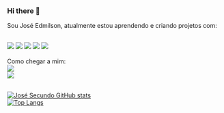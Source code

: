### Hi there 👋
Sou José Edmilson, atualmente estou aprendendo e criando projetos com:
<br>
<br>

<img src="https://img.shields.io/badge/React%20Native-20232A?style=for-the-badge&logo=react&logoColor=61DAFB">
<img src="https://img.shields.io/badge/Next.js-000000?style=for-the-badge&logo=nextdotjs&logoColor=white">
<img src="https://img.shields.io/badge/Node.js-339933?style=for-the-badge&logo=nodedotjs&logoColor=white">
<img src="https://img.shields.io/badge/MySQL-4479A1?style=for-the-badge&logo=mysql&logoColor=white">
<img src="https://img.shields.io/badge/Java-ED8B00?style=for-the-badge&logo=java&logoColor=white">




<br>
<br>
Como chegar a mim:
<br>
<a href="https://www.linkedin.com/in/josesecundo"><img src="https://img.shields.io/badge/LinkedIn-0077B5?style=for-the-badge&logo=linkedin&logoColor=white"></a>
<br>
<a href="https://wa.me/+5514998803635"><img src="https://img.shields.io/badge/WhatsApp-25D366?style=for-the-badge&logo=whatsapp&logoColor=white"></a>
<br>
<br>

[![José Secundo GitHub stats](https://github-readme-stats.vercel.app/api?username=josephsecundo)](https://github.com/anuraghazra/github-readme-stats)
<br>
[![Top Langs](https://github-readme-stats.vercel.app/api/top-langs/?username=josephsecundo)](https://github.com/anuraghazra/github-readme-stats)
